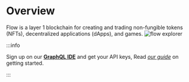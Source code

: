 # Overview

Flow is a layer 1 blockchain for creating and trading non-fungible tokens (NFTs), decentralized applications (dApps), and games.
![flow explorer](/img/filecoin.png)


:::info

Sign up on our **[GraphQL IDE](https://ide.bitquery.io/)** and get your API keys, Read _[our guide](/docs/graphql-ide/how-to-start/)_ on getting started.

:::

